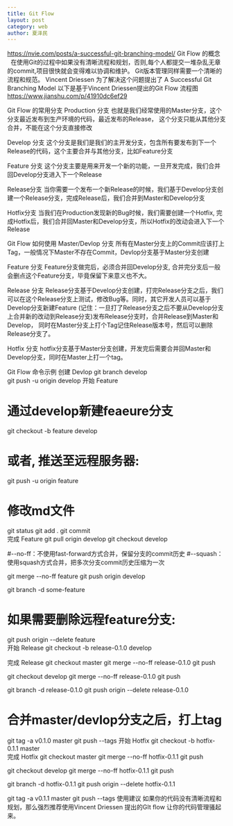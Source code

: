 ```yaml
---
title: Git Flow 
layout: post
category: web
author: 夏泽民
---
```

https://nvie.com/posts/a-successful-git-branching-model/
Git Flow 的概念
  在使用Git的过程中如果没有清晰流程和规划，否则,每个人都提交一堆杂乱无章的commit,项目很快就会变得难以协调和维护。
Git版本管理同样需要一个清晰的流程和规范。
Vincent Driessen 为了解决这个问题提出了 A Successful Git Branching Model
以下是基于Vincent Driessen提出的Git Flow 流程图
https://www.jianshu.com/p/41910dc6ef29
<!-- more -->
Git Flow 的常用分支
Production 分支
也就是我们经常使用的Master分支，这个分支最近发布到生产环境的代码，最近发布的Release， 这个分支只能从其他分支合并，不能在这个分支直接修改

Develop 分支
这个分支是我们是我们的主开发分支，包含所有要发布到下一个Release的代码，这个主要合并与其他分支，比如Feature分支

Feature 分支
这个分支主要是用来开发一个新的功能，一旦开发完成，我们合并回Develop分支进入下一个Release

Release分支
当你需要一个发布一个新Release的时候，我们基于Develop分支创建一个Release分支，完成Release后，我们合并到Master和Develop分支

Hotfix分支
当我们在Production发现新的Bug时候，我们需要创建一个Hotfix, 完成Hotfix后，我们合并回Master和Develop分支，所以Hotfix的改动会进入下一个Release

Git Flow 如何使用
Master/Devlop 分支
所有在Master分支上的Commit应该打上Tag，一般情况下Master不存在Commit，Devlop分支基于Master分支创建


Feature 分支
Feature分支做完后，必须合并回Develop分支, 合并完分支后一般会删点这个Feature分支，毕竟保留下来意义也不大。


Release 分支
Release分支基于Develop分支创建，打完Release分支之后，我们可以在这个Release分支上测试，修改Bug等。同时，其它开发人员可以基于Develop分支新建Feature (记住：一旦打了Release分支之后不要从Develop分支上合并新的改动到Release分支)发布Release分支时，合并Release到Master和Develop， 同时在Master分支上打个Tag记住Release版本号，然后可以删除Release分支了。

Hotfix 分支
hotfix分支基于Master分支创建，开发完后需要合并回Master和Develop分支，同时在Master上打一个tag。

Git Flow 命令示例
创建 Devlop
git branch develop  
git push -u origin develop
开始 Feature
# 通过develop新建feaeure分支
git checkout -b feature develop
# 或者, 推送至远程服务器:
git push -u origin feature    

# 修改md文件   
git status
git add .
git commit    
完成 Feature
git pull origin develop
git checkout develop 

#--no-ff：不使用fast-forward方式合并，保留分支的commit历史
#--squash：使用squash方式合并，把多次分支commit历史压缩为一次

git merge --no-ff feature
git push origin develop

git branch -d some-feature

# 如果需要删除远程feature分支:
git push origin --delete feature   
开始 Release
git checkout -b release-0.1.0 develop

完成 Release
git checkout master
git merge --no-ff release-0.1.0
git push

git checkout develop
git merge --no-ff release-0.1.0
git push


git branch -d release-0.1.0
git push origin --delete release-0.1.0   

# 合并master/devlop分支之后，打上tag 
git tag -a v0.1.0 master
git push --tags
开始 Hotfix
git checkout -b hotfix-0.1.1 master  
完成 Hotfix
git checkout master
git merge --no-ff hotfix-0.1.1
git push


git checkout develop
git merge --no-ff hotfix-0.1.1
git push

git branch -d hotfix-0.1.1
git push origin --delete  hotfix-0.1.1 


git tag -a v0.1.1 master
git push --tags
使用建议
如果你的代码没有清晰流程和规划，那么强烈推荐使用Vincent Driessen 提出的GIt flow
让你的代码管理骚起来。
